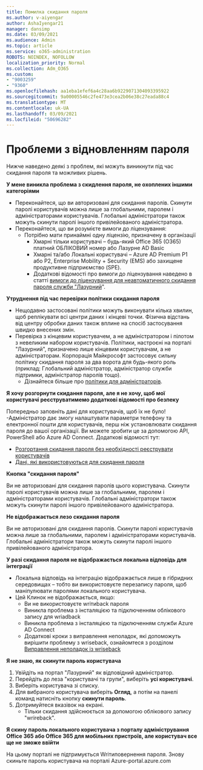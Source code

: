 ```yaml
---
title: Помилка скидання пароля
ms.author: v-aiyengar
author: AshaIyengar21
manager: dansimp
ms.date: 03/09/2021
ms.audience: Admin
ms.topic: article
ms.service: o365-administration
ROBOTS: NOINDEX, NOFOLLOW
localization_priority: Normal
ms.collection: Adm_O365
ms.custom:
- "9003259"
- "9360"
ms.openlocfilehash: aa1eba1efef6a4c28aa6b9229071304093395922
ms.sourcegitcommit: 9a00005546c2fe473e3cea2b06e38c27eada88c4
ms.translationtype: MT
ms.contentlocale: uk-UA
ms.lasthandoff: 03/09/2021
ms.locfileid: "50696282"
---
```

# <a name="problems-resetting-password"></a>Проблеми з відновленням пароля

Нижче наведено деякі з проблем, які можуть виникнути під час скидання пароля та можливих рішень.

**У мене виникла проблема з скидлення пароля, не охоплених іншими категоріями**

- Переконайтеся, що ви авторизовані для скидання паролів. Скинути паролі користувачів можна лише за глобальними, паролем і адміністраторами користувачів. Глобальні адміністратори також можуть скинути паролі іншого привілейованого адміністратора.
- Переконайтеся, що ви розумієте вимоги до ліцензування:
    - Потрібно мати принаймні одну ліцензію, призначену в організації
        - Хмарні тільки користувачі – будь-який Office 365 (O365) платний ОБЛІКОВИЙ номер або Лазурне AD Basic
        - Хмарні та/або Локальні користувачі – Azure AD Premium P1 або P2, Enterprise Mobility + Security (EMS) або захищене продуктивне підприємство (SPE).
        - Додаткові відомості про вимоги до ліцензування наведено в статті [вимоги до ліцензування для неавтоматичного скидання пароля служби "Лазурний](https://docs.microsoft.com/azure/active-directory/active-directory-passwords-licensing?WT.mc_id=Portal-Microsoft_Azure_Support)".

**Утруднення під час перевірки політики скидання пароля**

- Нещодавно застосовані політики можуть виконувати кілька хвилин, щоб реплікувати всі центри даних і кінцеві точки. Фізична відстань від центру обробки даних також вплине на спосіб застосування швидко внесених змін.
- Перевірка з кінцевим користувачем, а не адміністратором і пілотом з невеликим набором користувачів. Політики, настроєні на порталі "Лазурний", призначено лише кінцевим користувачам, а не адміністраторам. Корпорація Майкрософт застосовує сильну політику скидання пароля за два ворота для будь-якого роль (приклад: Глобальний адміністратор, адміністратор служби підтримки, адміністратор паролів тощо).
    - Дізнайтеся більше про [політики для адміністраторів](https://docs.microsoft.com/azure/active-directory/active-directory-passwords-policy?WT.mc_id=Portal-Microsoft_Azure_Support#administrator-password-policy-differences).

**Я хочу розгорнути скидання пароля, але я не хочу, щоб мої користувачі реєструватимемо додаткові відомості про безпеку**

Попередньо заповніть дані для користувачів, щоб їх не було! -Адміністратор дає змогу налаштувати параметри телефону та електронної пошти для користувачів, перш ніж установлювати скидання пароля до вашої організації. Ви можете зробити це за допомогою API, PowerShell або Azure AD Connect. Додаткові відомості тут:
- [Розгортання скидання пароля без необхідності реєструвати користувачів](https://docs.microsoft.com/azure/active-directory/active-directory-passwords-policy?WT.mc_id=Portal-Microsoft_Azure_Support#administrator-password-policy-differences)
- [Дані, які використовуються для скидання пароля](https://docs.microsoft.com/azure/active-directory/active-directory-passwords-data?WT.mc_id=Portal-Microsoft_Azure_Support)

**Кнопка "скидання пароля"**

Ви не авторизовані для скидання паролів цього користувача. Скинути паролі користувачів можна лише за глобальними, паролем і адміністраторами користувачів. Глобальні адміністратори також можуть скинути паролі іншого привілейованого адміністратора.

**Не відображається лезо скидання пароля**

Ви не авторизовані для скидання паролів. Скинути паролі користувачів можна лише за глобальними, паролем і адміністраторами користувачів. Глобальні адміністратори також можуть скинути паролі іншого привілейованого адміністратора.

**У разі скидання пароля не відображається локальна відповідь для інтеграції**

- Локальна відповідь на інтеграцію відображається лише в гібридних середовищах – тобто ви використовуєте перезапису пароля, щоб маніпулювати паролями локального користувача.
- Цей Клинок не відображається, якщо:
    - Ви не використовуєте wriтиback пароля
    - Виникла проблема з інсталяцією та підключенням облікового запису для wriadback
    - Виникла проблема з інсталяцією та підключенням служби Azure AD Connect
    - Додаткові кроки з виправлення неполадок, які допоможуть вирішити проблему з wriseback, ознайомтеся з розділом [Виправлення неполадок із wriseback](https://docs.microsoft.com/azure/active-directory/active-directory-passwords-data?WT.mc_id=Portal-Microsoft_Azure_Support)

**Я не знаю, як скинути пароль користувача**

1. Увійдіть на портал "Лазурний" як відповідний адміністратор.
1. Перейдіть до леза "користувачі та групи", виберіть **усі користувачі**.
1. Виберіть користувача зі списку.
1. Для вибраного користувача виберіть **Огляд**, а потім на панелі команд натисніть кнопку **скинути пароль**.
1. Дотримуйтеся вказівок на екрані.
    - Тільки скидання здійснюється за допомогою облікового запису "wrireback".

**Я скину пароль локального користувача з порталу адміністрування Office 365 або Office 365 для мобільних пристроїв, але користувач все ще не зможе ввійти**

На цьому порталі не підтримується Wriтиповернення пароля. Знову скиньте пароль користувача на порталі Azure-portal.azure.com

